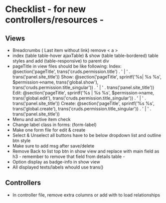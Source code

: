 <h1>Checklist - for new controllers/resources -</h1>

## Views

- Breadcrumbs ( Last item without link) remove < a >
- index (table table-hover ajaxTable) & show (table table-bordered) table styles and add (table-responsive) to parent div
- pageTitle in view files should be like following: 
Index: @section('pageTitle', trans('cruds.permission.title') . ' | ' . trans('panel.site_title'))
Show: @section('pageTitle', sprintf('%s| %s %s', $permission->name, trans('global.show'), trans('cruds.permission.title_singular')) . ' | ' . trans('panel.site_title'))
Edit: @section('pageTitle', sprintf('%s | %s %s', $permission->name, trans('global.edit'), trans('cruds.permission.title_singular')) . ' | ' . trans('panel.site_title'))
Create: @section('pageTitle', sprintf('%s %s', trans('global.create'), trans('cruds.permission.title_singular')) . ' | ' . trans('panel.site_title'))
- Menu and active item check
- Change label class in forms: (form-label)
- Make one form file for edit & create
- Select & Unselect all buttons have to be below dropdown list and outline btn style
- Make sure to add msg after save/delete
- Remove Back to list top btn in show view and replace with main field as h3 - remember to remove that field from details table -
- Option display as badge-info in show view
- All displayed texts/labels whould use trans()

## Controllers

- In controller file, remove extra columns or add with to load relationships

